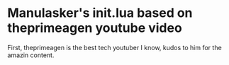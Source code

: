 # Manulasker's init.lua based on theprimeagen youtube video

First, theprimeagen is the best tech youtuber I know, kudos to him for the amazin content.
